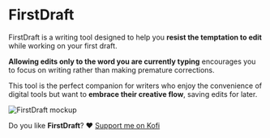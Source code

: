 # FirstDraft

FirstDraft is a writing tool designed to help you **resist the temptation to edit** while working on your first draft.

**Allowing edits only to the word you are currently typing** encourages you to focus on writing rather than making premature corrections.

This tool is the perfect companion for writers who enjoy the convenience of digital tools but want to **embrace their creative flow**, saving edits for later.

![FirstDraft mockup](https://phyele.github.io/FirstDraft/img/og-image.png)

Do you like **FirstDraft**? ♥️ [Support me on Kofi](https://ko-fi.com/phyele)
